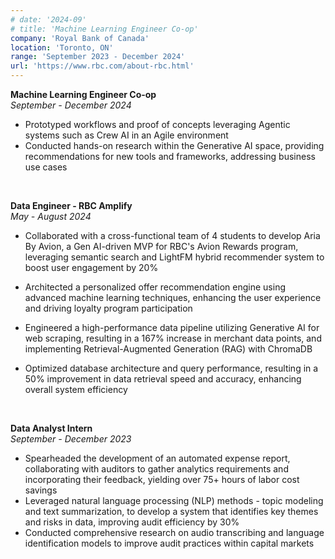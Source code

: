 ```yaml
---
# date: '2024-09'
# title: 'Machine Learning Engineer Co-op'
company: 'Royal Bank of Canada'
location: 'Toronto, ON'
range: 'September 2023 - December 2024'
url: 'https://www.rbc.com/about-rbc.html'
---
```


**Machine Learning Engineer Co-op**  
_September - December 2024_

- Prototyped workflows and proof of concepts leveraging Agentic systems such as Crew AI in an Agile environment
- Conducted hands-on research within the Generative AI space, providing recommendations for new tools and frameworks, addressing business use cases

&nbsp; <!-- This adds a blank line -->

<!-- ---

date: '2023-08'
title: 'Data Engineer - RBC Amplify'
company: 'Royal Bank of Canada'
location: 'Toronto, ON'
range: 'May - August 2023'
url: 'https://www.rbc.com/about-rbc.html'
--- -->

**Data Engineer - RBC Amplify**  
_May - August 2024_

- Collaborated with a cross-functional team of 4 students to develop Aria By Avion, a Gen AI-driven MVP for RBC's Avion Rewards program, leveraging semantic search and LightFM hybrid recommender system to boost user engagement by 20%
- Architected a personalized offer recommendation engine using advanced machine learning techniques, enhancing the user experience and driving loyalty program participation
- Engineered a high-performance data pipeline utilizing Generative AI for web scraping, resulting in a 167% increase in merchant data points, and implementing Retrieval-Augmented Generation (RAG) with ChromaDB
- Optimized database architecture and query performance, resulting in a 50% improvement in data retrieval speed and accuracy, enhancing overall system efficiency

  &nbsp; <!-- This adds a blank line -->

<!-- --- -->

<!-- date: '2022-05'
title: 'Technology Analyst Intern'
company: 'Royal Bank of Canada'
location: 'Toronto, ON'
range: 'May - August 2022'
url: 'https://www.rbc.com/about-rbc.html'
--- -->

**Data Analyst Intern**  
_September - December 2023_

- Spearheaded the development of an automated expense report, collaborating with auditors to gather analytics requirements and incorporating their feedback, yielding over 75+ hours of labor cost savings
- Leveraged natural language processing (NLP) methods - topic modeling and text summarization, to develop a system that identifies key themes and risks in data, improving audit efficiency by 30%
- Conducted comprehensive research on audio transcribing and language identification models to improve audit practices within capital markets

